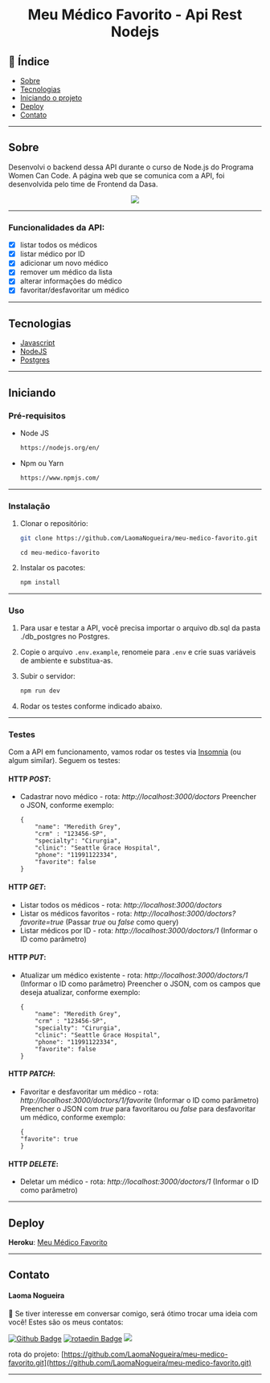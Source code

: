 <h1 align="center"> Meu Médico Favorito - Api Rest Nodejs </h1>

## 📕 Índice

- [Sobre](#Sobre)
- [Tecnologias](#Tecnologias)
- [Iniciando o projeto](#Iniciando)
- [Deploy](#Deploy)
- [Contato](#Contato)

<hr>

## Sobre

<p align="left">Desenvolvi o backend dessa API durante o curso de Node.js do Programa Women Can Code. A página web que se comunica com a API, foi desenvolvida pelo time de Frontend da Dasa.
</p>

<p align="center">
<img src="http://img.shields.io/static/v1?label=STATUS&message= EM%20DESENVOLVIMENTO &color=&style=for-the-badge"/>
</p>

<hr>

### Funcionalidades da API:

- [x] listar todos os médicos
- [x] listar médico por ID
- [x] adicionar um novo médico
- [x] remover um médico da lista
- [x] alterar informações do médico
- [x] favoritar/desfavoritar um médico

<hr>

<!-- TECHNOLOGIES -->

## Tecnologias️
  - [Javascript](https://developer.mozilla.org/pt-BR/docs/Web/JavaScript)
  - [NodeJS](https://nodejs.org/en/)
  - [Postgres](https://www.postgresql.org/)

<hr>

## Iniciando

### Pré-requisitos

- Node JS

  ```sh
  https://nodejs.org/en/
  ```

- Npm ou Yarn

  ```sh
  https://www.npmjs.com/
  ```

<hr>


### Instalação

1. Clonar o repositório:

   ```sh
   git clone https://github.com/LaomaNogueira/meu-medico-favorito.git
   ```
   ```
   cd meu-medico-favorito
   ```

2. Instalar os pacotes:

   ```sh
   npm install
   ```
<hr>

### Uso

1. Para usar e testar a API, você precisa importar o arquivo db.sql da pasta ./db_postgres no Postgres.


2. Copie o arquivo `.env.example`, renomeie para `.env` e crie suas variáveis de ambiente e substitua-as.


3. Subir o servidor:

   ```sh
   npm run dev
   ```


4. Rodar os testes conforme indicado abaixo.

<hr>

### Testes

Com a API em funcionamento, vamos rodar os testes via [Insomnia](https://insomnia.rest/download) (ou algum similar). Seguem os testes:

#### HTTP *POST*:
- Cadastrar novo médico - rota: *http://localhost:3000/doctors*
    Preencher o JSON, conforme exemplo:
    ```
    {
        "name": "Meredith Grey",
        "crm" : "123456-SP",
        "specialty": "Cirurgia",
        "clinic": "Seattle Grace Hospital",
        "phone": "11991122334",
        "favorite": false
    }
    ```


#### HTTP *GET*:
- Listar todos os médicos - rota: *http://localhost:3000/doctors*
- Listar os médicos favoritos - rota: *http://localhost:3000/doctors?favorite=true* (Passar *true* ou *false* como query)
- Listar médicos por ID - rota: *http://localhost:3000/doctors/1* (Informar o ID como parâmetro)


#### HTTP *PUT*:
- Atualizar um médico existente - rota: *http://localhost:3000/doctors/1* (Informar o ID como parâmetro)
    Preencher o JSON, com os campos que deseja atualizar, conforme exemplo:
    ```
    {
        "name": "Meredith Grey",
        "crm" : "123456-SP",
        "specialty": "Cirurgia",
        "clinic": "Seattle Grace Hospital",
        "phone": "11991122334",
        "favorite": false
    }
    ```


#### HTTP *PATCH*:
- Favoritar e desfavoritar um médico - rota: *http://localhost:3000/doctors/1/favorite* (Informar o ID como parâmetro)
    Preencher o JSON com *true* para favoritarou ou *false* para desfavoritar um médico, conforme exemplo:
    ```
    {
    "favorite": true
    }
    ```


#### HTTP *DELETE*:
- Deletar um médico - rota: *http://localhost:3000/doctors/1* (Informar o ID como parâmetro)

<hr>

<!-- DEPLOY -->

## Deploy 

**__Heroku__**: [Meu Médico Favorito](https://meu-medico-favorito-laomanog.herokuapp.com/) 

<hr>

<!-- CONTACT -->

## Contato

#### Laoma Nogueira

<p align="left"> 🤝 Se tiver interesse em conversar comigo, será ótimo trocar uma ideia com você! Estes são os meus contatos: </p>

[![Github Badge](https://img.shields.io/badge/-Github-000?style=flat-square&logo=Github&logoColor=white&rota=https://github.com/LaomaNogueira)](https://github.com/LaomaNogueira)
[![rotaedin Badge](https://img.shields.io/badge/-rotaedIn-blue?style=flat-square&logo=rotaedin&logoColor=white&rota=https://www.rotaedin.com/in/laoma-nogueira/)](https://www.rotaedin.com/in/laoma-nogueira/)
<a href="mailto:laomanogueira@gmail.com" alt="gmail" target="_blank">
<img src="https://img.shields.io/badge/-Gmail-FF0000?style=flat-square&labelColor=FF0000&logo=gmail&logoColor=white&rota=mailto:laomanogueira@gmail.com" />
</a>

rota do projeto: [https://github.com/LaomaNogueira/meu-medico-favorito.git](https://github.com/LaomaNogueira/meu-medico-favorito.git)

<hr>